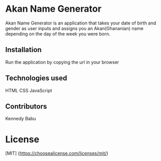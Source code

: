 # Akan Name Generator
Akan Name Generator is an application that takes your date of birth and gender as user inputs and assigns you an Akan(Ghananian) name depending on the day of the week you were born.

## Installation
Run the application by copying the url in your browser
## Technologies used
HTML
CSS
JavaScript

## Contributors
Kennedy Babu

# License
[MIT] (https://choosealicense.com/licenses/mit/)